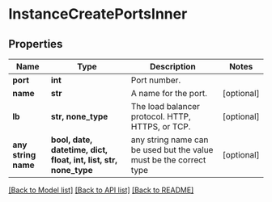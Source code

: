 # InstanceCreatePortsInner


## Properties
Name | Type | Description | Notes
------------ | ------------- | ------------- | -------------
**port** | **int** | Port number. | 
**name** | **str** | A name for the port. | [optional] 
**lb** | **str, none_type** | The load balancer protocol. HTTP, HTTPS, or TCP. | [optional] 
**any string name** | **bool, date, datetime, dict, float, int, list, str, none_type** | any string name can be used but the value must be the correct type | [optional]

[[Back to Model list]](../README.md#documentation-for-models) [[Back to API list]](../README.md#documentation-for-api-endpoints) [[Back to README]](../README.md)


